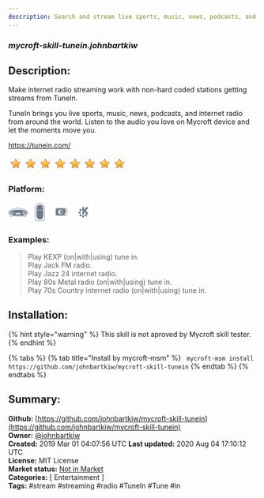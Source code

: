```yaml
---
description: Search and stream live sports, music, news, podcasts, and internet radio from around the world using
---
```


### _mycroft-skill-tunein.johnbartkiw_  
## Description:  
Make internet radio streaming work with non-hard coded stations getting streams from TuneIn.

TuneIn brings you live sports, music, news, podcasts, and internet radio from around the world.
Listen to the audio you love on Mycroft device and let the moments move you.

https://tunein.com/  
  
![](../.gitbook/assets/star.png)![](../.gitbook/assets/star.png)![](../.gitbook/assets/star.png)![](../.gitbook/assets/star.png)![](../.gitbook/assets/star.png)![](../.gitbook/assets/star.png)![](../.gitbook/assets/star.png)![](../.gitbook/assets/star.png)  
  
### Platform:  
 ![Mark I](../.gitbook/assets/mark-1-icon.png)  ![Mark II](../.gitbook/assets/mark-2-icon.png)  ![Picroft](../.gitbook/assets/picroft-icon.png)  ![plasmoid](../.gitbook/assets/kde.png)   
### Examples:  
> Play KEXP (on|with|using) tune in.  
> Play Jack FM radio.  
> Play Jazz 24 internet radio.  
> Play 80s Metal radio (on|with|using) tune in.  
> Play 70s Country internet radio (on|with|using) tune in.  
  
## Installation:  
{% hint style="warning" %}
This skill is not aproved by Mycroft skill tester.
{% endhint %}
    
{% tabs %}
{% tab title="Install by mycroft-msm" %}
``` mycroft-msm install https://github.com/johnbartkiw/mycroft-skill-tunein```
{% endtab %}
  {% endtabs %}
    
## Summary:  
**Github:** [https://github.com/johnbartkiw/mycroft-skill-tunein](https://github.com/johnbartkiw/mycroft-skill-tunein)  
**Owner:** [@johnbartkiw](https://github.com/johnbartkiw)  
**Created:** 2019 Mar 01 04:07:56 UTC  **Last updated:** 2020 Aug 04 17:10:12 UTC  
**License:** MIT License  
**Market status:** [Not in Market](https://market.mycroft.ai/skill/)  
**Categories:** [ Entertainment ]   
**Tags:** \#stream \#streaming \#radio \#TuneIn \#Tune \#in   
